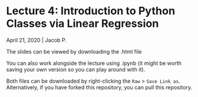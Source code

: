 # Lecture 4: Introduction to Python Classes via Linear Regression

April 21, 2020 | Jacob P.

The slides can be viewed by downloading the .html file 

You can also work alongside the lecture using .ipynb (it might be worth saving your own version so you can play around with it).

Both files can be downloaded by right-clicking the `Raw` > `Save Link as`. Alternatively, if you have forked this repository, you can pull this repository.

